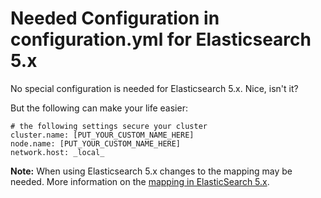 # Needed Configuration in configuration.yml for Elasticsearch 5.x

No special configuration is needed for Elasticsearch 5.x. Nice, isn't it?

But the following can make your life easier:

```
# the following settings secure your cluster
cluster.name: [PUT_YOUR_CUSTOM_NAME_HERE]
node.name: [PUT_YOUR_CUSTOM_NAME_HERE]
network.host: _local_
```

**Note:** When using Elasticsearch 5.x changes to the mapping may be needed.
More information on the [mapping in ElasticSearch 5.x](ElasticMapping-5.x.md).

